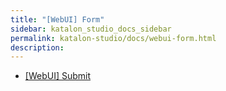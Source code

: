 ```yaml
---
title: "[WebUI] Form" 
sidebar: katalon_studio_docs_sidebar
permalink: katalon-studio/docs/webui-form.html 
description: 
---
```

*   [\[WebUI\] Submit](/display/KD/%5BWebUI%5D+Submit)